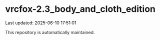 # vrcfox-2.3_body_and_cloth_edition

Last updated: 2025-06-10 17:51:01

This repository is automatically maintained.
